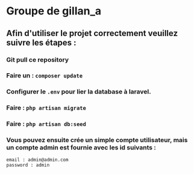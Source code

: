 # Groupe de gillan_a

## Afin d'utiliser le projet correctement veuillez suivre les étapes : 

### Git pull ce repository
### Faire un : `composer update`
### Configurer le `.env` pour lier la database à laravel.
### Faire : `php artisan migrate `
### Faire : `php artisan db:seed`
### Vous pouvez ensuite crée un simple compte utilisateur, mais un compte admin est fournie avec les id suivants :
```
email : admin@admin.com
password : admin
```